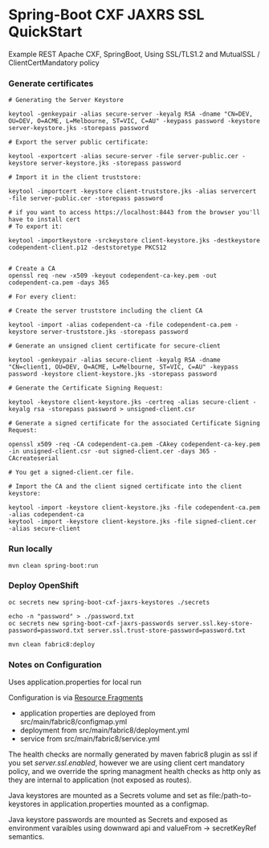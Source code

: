 # Spring-Boot CXF JAXRS SSL QuickStart

Example REST Apache CXF, SpringBoot, Using SSL/TLS1.2 and MutualSSL / ClientCertMandatory policy

### Generate certificates
```
# Generating the Server Keystore

keytool -genkeypair -alias secure-server -keyalg RSA -dname "CN=DEV, OU=DEV, O=ACME, L=Melbourne, ST=VIC, C=AU" -keypass password -keystore server-keystore.jks -storepass password

# Export the server public certificate: 

keytool -exportcert -alias secure-server -file server-public.cer -keystore server-keystore.jks -storepass password

# Import it in the client truststore:

keytool -importcert -keystore client-truststore.jks -alias servercert -file server-public.cer -storepass password

# if you want to access https://localhost:8443 from the browser you'll have to install cert
# To export it: 

keytool -importkeystore -srckeystore client-keystore.jks -destkeystore codependent-client.p12 -deststoretype PKCS12


# Create a CA
openssl req -new -x509 -keyout codependent-ca-key.pem -out codependent-ca.pem -days 365

# For every client: 

# Create the server truststore including the client CA

keytool -import -alias codependent-ca -file codependent-ca.pem -keystore server-truststore.jks -storepass password

# Generate an unsigned client certificate for secure-client

keytool -genkeypair -alias secure-client -keyalg RSA -dname "CN=client1, OU=DEV, O=ACME, L=Melbourne, ST=VIC, C=AU" -keypass password -keystore client-keystore.jks -storepass password

# Generate the Certificate Signing Request:

keytool -keystore client-keystore.jks -certreq -alias secure-client -keyalg rsa -storepass password > unsigned-client.csr

# Generate a signed certificate for the associated Certificate Signing Request:

openssl x509 -req -CA codependent-ca.pem -CAkey codependent-ca-key.pem -in unsigned-client.csr -out signed-client.cer -days 365 -CAcreateserial

# You get a signed-client.cer file.

# Import the CA and the client signed certificate into the client keystore:

keytool -import -keystore client-keystore.jks -file codependent-ca.pem -alias codependent-ca
keytool -import -keystore client-keystore.jks -file signed-client.cer -alias secure-client
```

### Run locally

```
mvn clean spring-boot:run
```

### Deploy OpenShift

```
oc secrets new spring-boot-cxf-jaxrs-keystores ./secrets

echo -n "password" > ./password.txt
oc secrets new spring-boot-cxf-jaxrs-passwords server.ssl.key-store-password=password.txt server.ssl.trust-store-password=password.txt

mvn clean fabric8:deploy
```

### Notes on Configuration
Uses application.properties for local run

Configuration is via [Resource Fragments](https://maven.fabric8.io/#resource-fragments)

- application properties are deployed from src/main/fabric8/configmap.yml
- deployment from src/main/fabric8/deployment.yml
- service from src/main/fabric8/service.yml

The health checks are normally generated by maven fabric8 plugin as ssl if you set *server.ssl.enabled*, however we are using client cert mandatory policy, and we override the spring managment health checks as http only as they are internal to application (not exposed as routes).

Java keystores are mounted as a Secrets volume and set as file:/path-to-keystores in application.properties mounted as a configmap.

Java keystore passwords are mounted as Secrets and exposed as environment varaibles using downward api and valueFrom -> secretKeyRef semantics.